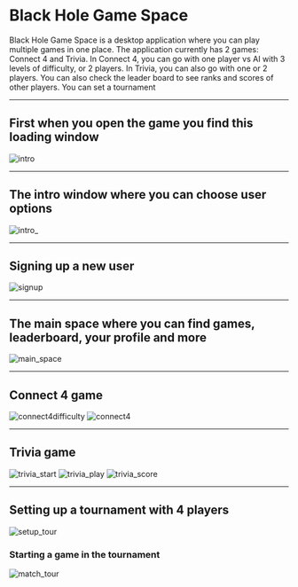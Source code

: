 # Black Hole Game Space
Black Hole Game Space is a desktop application where you can play multiple games in one place. The application currently has 2 games: Connect 4 and Trivia.
In Connect 4, you can go with one player vs AI with 3 levels of difficulty, or 2 players. In Trivia, you can also go with one or 2 players. 
You can also check the leader board to see ranks and scores of other players. You can set a tournament
***
## First when you open the game you find this loading window
![intro](https://user-images.githubusercontent.com/59005827/204674356-03f09101-871e-4369-89db-f913cc73d898.png)
***
## The intro window where you can choose user options
![intro_](https://user-images.githubusercontent.com/59005827/204674994-ccb13f9b-9b9c-4d26-ac9f-64cac9d8b71a.png)
***
## Signing up a new user
![signup](https://user-images.githubusercontent.com/59005827/204675060-6d7ba514-df9a-4ea7-89b9-031b0825222a.png)
***
## The main space where you can find games, leaderboard, your profile and more
![main_space](https://user-images.githubusercontent.com/59005827/204675254-80b84775-5111-4323-b499-ce9ded5396f5.png)
***
## Connect 4 game
![connect4difficulty](https://user-images.githubusercontent.com/59005827/204675460-feb0e142-30e2-4cc5-aaea-a5aa1ded4e35.png)
![connect4](https://user-images.githubusercontent.com/59005827/204675588-de1ab25c-dc4e-44de-9b9c-bb6d7703a104.png)
***
## Trivia game
![trivia_start](https://user-images.githubusercontent.com/59005827/204675686-27cd9413-b5b4-4281-8884-44dded4b94c9.png)
![trivia_play](https://user-images.githubusercontent.com/59005827/204675768-6d573447-44c3-48cd-bbdb-7e0d32c78b72.png)
![trivia_score](https://user-images.githubusercontent.com/59005827/204675794-6fb7ad82-1b86-4007-afee-26ccb617193c.png)
***
## Setting up a tournament with 4 players
![setup_tour](https://user-images.githubusercontent.com/59005827/204676690-384a7e1a-95c5-4a7b-a092-05f5eb46e80f.png)
### Starting a game in the tournament
![match_tour](https://user-images.githubusercontent.com/59005827/204676749-97f85b65-6c9c-4dd5-bb6d-6473fffb4b5d.png)

 

